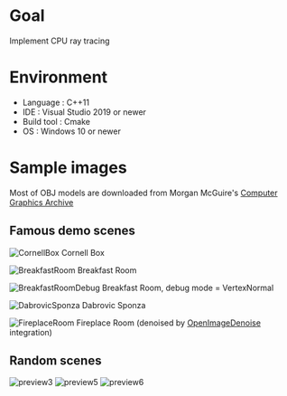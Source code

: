 # Goal

Implement CPU ray tracing

# Environment

* Language   : C++11
* IDE        : Visual Studio 2019 or newer
* Build tool : Cmake
* OS         : Windows 10 or newer

# Sample images

Most of OBJ models are downloaded from Morgan McGuire's [Computer Graphics Archive](https://casual-effects.com/data)

## Famous demo scenes

![CornellBox](https://user-images.githubusercontent.com/11644393/206691703-35e7985a-a5bc-4e74-8ed9-0ce6cf4543f4.jpg)
Cornell Box

![BreakfastRoom](https://user-images.githubusercontent.com/11644393/206691960-0d3def29-b561-4185-9815-e621bcb5c183.jpg)
Breakfast Room

![BreakfastRoomDebug](https://user-images.githubusercontent.com/11644393/206693424-017dec2d-35b8-4d21-a4fd-33d791c8fcea.jpg)
Breakfast Room, debug mode = VertexNormal

![DabrovicSponza](https://user-images.githubusercontent.com/11644393/206720970-c822daca-fd24-4f4f-9efb-74dc5f165f3b.jpg)
Dabrovic Sponza

![FireplaceRoom](https://user-images.githubusercontent.com/11644393/207712336-349be0a9-54d1-4ebf-8c7b-c730eede4d8b.jpg)
Fireplace Room (denoised by [OpenImageDenoise](https://github.com/OpenImageDenoise/oidn) integration)

## Random scenes

![preview3](https://user-images.githubusercontent.com/11644393/51801447-49746080-2281-11e9-9d56-2954ab4039c1.jpg)
![preview5](https://user-images.githubusercontent.com/11644393/153760159-e1e8b09c-00b9-4ca9-97c9-9e8421bbecd8.jpg)
![preview6](https://user-images.githubusercontent.com/11644393/186878829-f7ce3927-c30e-4686-abec-94df6e6a5ccb.jpg)
